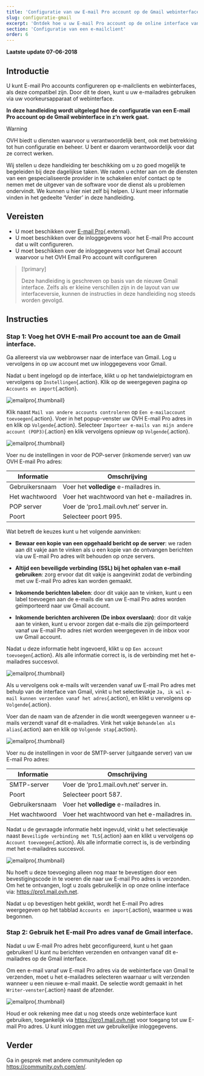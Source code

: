 ```yaml
---
title: 'Configuratie van uw E-mail Pro account op de Gmail webinterface'
slug: configuratie-gmail
excerpt: 'Ontdek hoe u uw E-mail Pro account op de online interface van Gmail kunt configureren. '
section: 'Configuratie van een e-mailclient'
order: 6
---
```


**Laatste update 07-06-2018**

## Introductie

U kunt E-mail Pro accounts configureren op e-mailclients en webinterfaces, als deze compatibel zijn. Door dit te doen, kunt u uw e-mailadres gebruiken via uw voorkeursapparaat of webinterface.

**In deze handleiding wordt uitgelegd hoe de configuratie van een E-mail Pro account op de Gmail webinterface in z‘n werk gaat.**

> [!warning]
> 
> OVH biedt u diensten waarvoor u verantwoordelijk bent, ook met betrekking tot hun configuratie en beheer. U bent er daarom verantwoordelijk voor dat ze correct werken.
> 
> Wij stellen u deze handleiding ter beschikking om u zo goed mogelijk te begeleiden bij deze dagelijkse taken. We raden u echter aan om de diensten van een gespecialiseerde provider in te schakelen en/of contact op te nemen met de uitgever van de software voor de dienst als u problemen ondervindt. We kunnen u hier niet zelf bij helpen. U kunt meer informatie vinden in het gedeelte ‘Verder’ in deze handleiding.
> 

## Vereisten

- U moet beschikken over [E-mail Pro](https://www.ovh.com/nl/emails/email-pro/){.external}.
- U moet beschikken over de inloggegevens voor het E-mail Pro account dat u wilt configureren.
- U moet beschikken over de inloggegevens voor het Gmail account waarvoor u het OVH Email Pro account wilt configureren

> [!primary]
> 
> Deze handleiding is geschreven op basis van de nieuwe Gmail interface. Zelfs als er kleine verschillen zijn in de layout van uw interfaceversie, kunnen de instructies in deze handleiding nog steeds worden gevolgd.
>

## Instructies

### Stap 1: Voeg het OVH E-mail Pro account toe aan de Gmail interface.

Ga allereerst via uw webbrowser naar de interface van Gmail. Log u vervolgens in op uw account met uw inloggegevens voor Gmail.

Nadat u bent ingelogd op de interface, klikt u op het tandwielpictogram en vervolgens op `Instellingen`{.action}. Klik op de weergegeven pagina op `Accounts en import`{.action}. 

![emailpro](images/configuration-gmail-web-step1.png){.thumbnail}

Klik naast `Mail van andere accounts controleren` op `Een e-mailaccount toevoegen`{.action}. Voer in het popup-venster uw OVH E-mail Pro adres in en klik op `Volgende`{.action}. Selecteer `Importeer e-mails van mijn andere account (POP3)`{.action} en klik vervolgens opnieuw op `Volgende`{.action}.

![emailpro](images/configuration-gmail-web-step2.png){.thumbnail}

Voer nu de instellingen in voor de POP-server (inkomende server) van uw OVH E-mail Pro adres:

|Informatie|Omschrijving| 
|---|---| 
|Gebruikersnaam|Voer het **volledige** e-mailadres in.|  
|Het wachtwoord|Voer het wachtwoord van het e-mailadres in. |
|POP server|Voer de ‘pro1.mail.ovh.net’ server in.|
|Poort|Selecteer poort 995.|

Wat betreft de keuzes kunt u het volgende aanvinken:

- **Bewaar een kopie van een opgehaald bericht op de server**: we raden aan dit vakje aan te vinken als u een kopie van de ontvangen berichten via uw E-mail Pro adres wilt behouden op onze servers.

- **Altijd een beveiligde verbinding (SSL) bij het ophalen van e-mail gebruiken**: zorg ervoor dat dit vakje is aangevinkt zodat de verbinding met uw E-mail Pro adres kan worden gemaakt.

- **Inkomende berichten labelen**: door dit vakje aan te vinken, kunt u een label toevoegen aan de e-mails die van uw E-mail Pro adres worden geïmporteerd naar uw Gmail account.

- **Inkomende berichten archiveren (De inbox overslaan)**: door dit vakje aan te vinken, kunt u ervoor zorgen dat e-mails die zijn geïmporteerd vanaf uw E-mail Pro adres niet worden weergegeven in de inbox voor uw Gmail account.

Nadat u deze informatie hebt ingevoerd, klikt u op `Een account toevoegen`{.action}. Als alle informatie correct is, is de verbinding met het e-mailadres succesvol. 

![emailpro](images/configuration-gmail-web-step3.png){.thumbnail}

Als u vervolgens ook e-mails wilt verzenden vanaf uw E-mail Pro adres met behulp van de interface van Gmail, vinkt u het selectievakje `Ja, ik wil e-mail kunnen verzenden vanaf het adres`{.action}, en klikt u vervolgens op `Volgende`{.action}. 

Voer dan de naam van de afzender in die wordt weergegeven wanneer u e-mails verzendt vanaf dit e-mailadres. Vink het vakje `Behandelen als alias`{.action} aan en klik op `Volgende stap`{.action}.

![emailpro](images/configuration-gmail-web-step4.png){.thumbnail}

Voer nu de instellingen in voor de SMTP-server (uitgaande server) van uw E-mail Pro adres:

|Informatie|Omschrijving| 
|---|---| 
|SMTP-server|Voer de ‘pro1.mail.ovh.net’ server in.|
|Poort|Selecteer poort 587.|
|Gebruikersnaam|Voer het **volledige** e-mailadres in.|  
|Het wachtwoord|Voer het wachtwoord van het e-mailadres in. |

Nadat u de gevraagde informatie hebt ingevuld, vinkt u het selectievakje naast `Beveiligde verbinding met TLS`{.action} aan en klikt u vervolgens op `Account toevoegen`{.action}. Als alle informatie correct is, is de verbinding met het e-mailadres succesvol. 

![emailpro](images/configuration-gmail-web-step5.png){.thumbnail}

Nu hoeft u deze toevoeging alleen nog maar te bevestigen door een bevestigingscode in te voeren die naar uw E-mail Pro adres is verzonden. Om het te ontvangen, logt u zoals gebruikelijk in op onze online interface via: <https://pro1.mail.ovh.net>. 

Nadat u op bevestigen hebt geklikt, wordt het E-mail Pro adres weergegeven op het tabblad `Accounts en import`{.action}, waarmee u was begonnen.

### Stap 2: Gebruik het E-mail Pro adres vanaf de Gmail interface.

Nadat u uw E-mail Pro adres hebt geconfigureerd, kunt u het gaan gebruiken! U kunt nu berichten verzenden en ontvangen vanaf dit e-mailadres op de Gmail interface.

Om een e-mail vanaf uw E-mail Pro adres via de webinterface van Gmail te verzenden, moet u het e-mailadres selecteren waarnaar u wilt verzenden wanneer u een nieuwe e-mail maakt. De selectie wordt gemaakt in het `Writer-venster`{.action} naast de afzender.

![emailpro](images/configuration-gmail-web-step6.png){.thumbnail}

Houd er ook rekening mee dat u nog steeds onze webinterface kunt gebruiken, toegankelijk via <https://pro1.mail.ovh.net> voor toegang tot uw E-mail Pro adres. U kunt inloggen met uw gebruikelijke inloggegevens.

## Verder

Ga in gesprek met andere communityleden op <https://community.ovh.com/en/>.